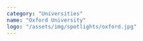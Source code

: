 ```yaml
---
category: "Universities"
name: "Oxford University"
logo: "/assets/img/spotlights/oxford.jpg"
---
```

